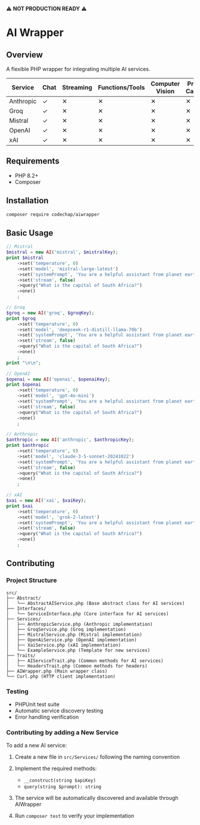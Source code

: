 ⚠️ **NOT PRODUCTION READY** ⚠️

# AI Wrapper

## Overview
A flexible PHP wrapper for integrating multiple AI services.

| Service   | Chat | Streaming | Functions/Tools | Computer Vision | Prompt Caching | PDF support  |
|-----------|------|-----------|-----------------|-----------------|----------------|--------------|
| Anthropic | ✓    | ✕         | ✕               | ✕               | ✕              | ✕            |
| Groq      | ✓    | ✕         | ✕               | ✕               | ✕              | ✕            |
| Mistral   | ✓    | ✕         | ✕               | ✕               | ✕              | ✕            |
| OpenAI    | ✓    | ✕         | ✕               | ✕               | ✕              | ✕            |
| xAI       | ✓    | ✕         | ✕               | ✕               | ✕              | ✕            |


## Requirements
- PHP 8.2+
- Composer

## Installation
```bash
composer require codechap/aiwrapper
```

## Basic Usage

```php
// Mistral
$mistral = new AI('mistral', $mistralKey);
print $mistral
    ->set('temperature', 0)
    ->set('model', 'mistral-large-latest')
    ->set('systemPrompt', 'You are a helpful assistant from planet earth.')
    ->set('stream', false)
    ->query("What is the capital of South Africa?")
    ->one()
    ;
```

```php
// Groq
$groq = new AI('groq', $groqKey);
print $groq
    ->set('temperature', 0)
    ->set('model', 'deepseek-r1-distill-llama-70b')
    ->set('systemPrompt', 'You are a helpful assistant from planet earth.')
    ->set('stream', false)
    ->query("What is the capital of South Africa?")
    ->one()
    ;
print "\n\n";
```

```php
// OpenAI
$openai = new AI('openai', $openaiKey);
print $openai
    ->set('temperature', 0)
    ->set('model', 'gpt-4o-mini')
    ->set('systemPrompt', 'You are a helpful assistant from planet earth.')
    ->set('stream', false)
    ->query("What is the capital of South Africa?")
    ->one()
    ;
```

```php
// Anthropic
$anthropic = new AI('anthropic', $anthropicKey);
print $anthropic
    ->set('temperature', 0)
    ->set('model', 'claude-3-5-sonnet-20241022')
    ->set('systemPrompt', 'You are a helpful assistant from planet earth.')
    ->set('stream', false)
    ->query("What is the capital of South Africa?")
    ->one()
    ;
```

```php
// xAI
$xai = new AI('xai', $xaiKey);
print $xai
    ->set('temperature', 0)
    ->set('model', 'grok-2-latest')
    ->set('systemPrompt', 'You are a helpful assistant from planet earth.')
    ->set('stream', false)
    ->query("What is the capital of South Africa?")
    ->one()
    ;
```

## Contributing

### Project Structure

```
src/
├── Abstract/
│   └── AbstractAIService.php (Base abstract class for AI services)
├── Interfaces/
│   └── ServiceInterface.php (Core interface for AI services)
├── Services/
│   ├── AnthropicService.php (Anthropic implementation)
│   ├── GroqService.php (Groq implementation)
│   ├── MistralService.php (Mistral implementation)
│   ├── OpenAiService.php (OpenAI implementation)
│   ├── XaiService.php (xAI implementation)
│   └── ExampleService.php (Template for new services)
├── Traits/
│   ├── AIServiceTrait.php (Common methods for AI services)
│   └── HeadersTrait.php (Common methods for headers)
├── AIWrapper.php (Main wrapper class)
└── Curl.php (HTTP client implementation)
```

### Testing
- PHPUnit test suite
- Automatic service discovery testing
- Error handling verification

### Contributing by adding a New Service

To add a new AI service:
1. Create a new file in `src/Services/` following the naming convention
2. Implement the required methods:
   - `__construct(string $apiKey)`
   - `query(string $prompt): string`

3. The service will be automatically discovered and available through AIWrapper
4. Run `composer test` to verify your implementation